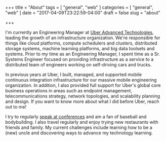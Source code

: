 +++
title = "About"
tags = [ "general", "web" ]
categories = [ "general", "web" ]
date = "2017-04-09T23:22:59-04:00"
draft = false
slug = "about"

+++

I'm currently an Engineering Manager at [Uber Advanced Technologies](https://www.uberatc.com), leading the growth of an infrastructure organization. We're responsible for things like cloud platforms, compute schedulers and clusters, distributed storage systems, machine learning platforms, and big data toolsets and systems. Prior to my time as an Engineering Manager, I spent time as a Sr. Systems Engineer focused on providing infrastructure as a service to a distributed team of engineers working on self-driving cars and trucks.

In previous years at Uber, I built, managed, and supported mobile continuous integration infrastructure for our massive mobile engineering organization. In addition, I also provided full support for Uber's global core business operations in areas such as endpoint management, telecommunications strategy, network topologies, and scalability planning and design. If you want to know more about what I did before Uber, reach out to me!

I try to regularly [speak at conferences](https://github.com/loyaltyarm/speaking) and am a fan of baseball and bodybuilding. I also travel regularly and enjoy trying new restaurants with friends and family. My current challenges include learning how to be a (new) uncle and discovering ways to advance my technology learning.

